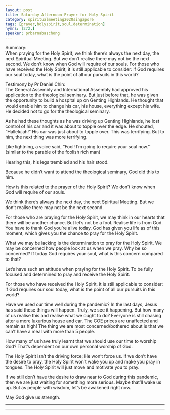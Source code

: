 ```yaml
---
layout: post
title: Saturday Afternoon Prayer for Holy Spirit
category: spiritualmeeting2020singapore
tags: [prayer,holyspirit,soul,determination]
hymns: [272,]
speaker: prbarnabaschong
---
```

Summary:  
When praying for the Holy Spirit, we think there’s always the next day, the next Spiritual Meeting. But we don’t realise there may not be the next second. We don’t know when God will require of our souls. For those who have received the Holy Spirit, it is still applicable to consider: if God requires our soul today, what is the point of all our pursuits in this world?

Testimony by Pr Daniel Chin:  
The General Assembly and International Assembly had approved his application to the theological seminary. But just before that, he was given the opportunity to build a hospital up on Genting Highlands. He thought that would enable him to change his car, his house, everything except his wife. He decided not to go for the theological seminary. 

As he had these thoughts as he was driving up Genting Highlands, he lost control of his car and it was about to topple over the edge. He shouted, “Hallelujah!” His car was just about to topple over. This was terrifying. But to him, the next thing was more terrifying. 

Like lightning, a voice said, “Fool! I’m going to require your soul now.” (similar to the parable of the foolish rich man)

Hearing this, his legs trembled and his hair stood. 

Because he didn’t want to attend the theological seminary, God did this to him. 

How is this related to the prayer of the Holy Spirit? We don’t know when God will require of our souls. 

We think there’s always the next day, the next Spiritual Meeting. But we don’t realise there may not be the next second. 

For those who are praying for the Holy Spirit, we may think in our hearts that there will be another chance. But let’s not be a fool. Realise life is from God. You have to thank God you’re alive today. God has given you life as of this moment, which gives you the chance to pray for the Holy Spirit. 

What we may be lacking is the determination to pray for the Holy Spirit. We may be concerned how people look at us when we pray. Why be so concerned? If today God requires your soul, what is this concern compared to that?

Let’s have such an attitude when praying for the Holy Spirit. To be fully focused and determined to pray and receive the Holy Spirit. 

For those who have received the Holy Spirit, it is still applicable to consider: if God requires our soul today, what is the point of all our pursuits in this world?

Have we used our time well during the pandemic? In the last days, Jesus has said these things will happen. Truly, we see it happening. But how many of us realise this and realise what we ought to do? Everyone is still chasing after a more luxurious house and car. The COE prices are unaffected and remain as high! The thing we are most concerned/bothered about is that we can’t have a meal with more than 5 people. 

How many of us have truly learnt that we should use our time to worship God? That’s dependent on our own personal worship of God. 

The Holy Spirit isn’t the driving force; He won’t force us. If we don’t have the desire to pray, the Holy Spirit won’t wake you up and make you pray in tongues. The Holy Spirit will just move and motivate you to pray. 

If we still don’t have the desire to draw near to God during this pandemic, then we are just waiting for something more serious. Maybe that’ll wake us up. But as people with wisdom, let’s be awakened right now. 

May God give us strength.

----
****
